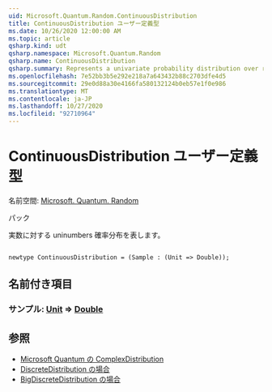```yaml
---
uid: Microsoft.Quantum.Random.ContinuousDistribution
title: ContinuousDistribution ユーザー定義型
ms.date: 10/26/2020 12:00:00 AM
ms.topic: article
qsharp.kind: udt
qsharp.namespace: Microsoft.Quantum.Random
qsharp.name: ContinuousDistribution
qsharp.summary: Represents a univariate probability distribution over real numbers.
ms.openlocfilehash: 7e52bb3b5e292e218a7a643432b88c2703dfe4d5
ms.sourcegitcommit: 29e0d88a30e4166fa580132124b0eb57e1f0e986
ms.translationtype: MT
ms.contentlocale: ja-JP
ms.lasthandoff: 10/27/2020
ms.locfileid: "92710964"
---
```

# <a name="continuousdistribution-user-defined-type"></a>ContinuousDistribution ユーザー定義型

名前空間: [Microsoft. Quantum. Random](xref:Microsoft.Quantum.Random)

パック [](https://nuget.org/packages/)


実数に対する uninumbers 確率分布を表します。

```qsharp

newtype ContinuousDistribution = (Sample : (Unit => Double));
```



## <a name="named-items"></a>名前付き項目

### <a name="sample--unit--double"></a>サンプル: [Unit](xref:microsoft.quantum.lang-ref.unit) => [Double](xref:microsoft.quantum.lang-ref.double) 



## <a name="see-also"></a>参照

- [Microsoft Quantum の ComplexDistribution](xref:Microsoft.Quantum.Random.ComplexDistribution)
- [DiscreteDistribution の場合](xref:Microsoft.Quantum.Random.DiscreteDistribution)
- [BigDiscreteDistribution の場合](xref:Microsoft.Quantum.Random.BigDiscreteDistribution)